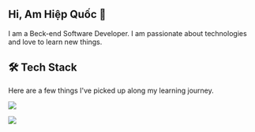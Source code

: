 ## Hi, Am Hiệp Quốc 👋

I am a Beck-end Software Developer. I am passionate about technologies and love to learn new things.

## 🛠 Tech Stack

Here are a few things I've picked up along my learning journey.

<p>
  <a href="https://skillicons.dev">
    <img src="https://skillicons.dev/icons?i=cs,dotnet,js,html,css,mysql,postgres,mongodb" />
  </a>
</p>
<p>
  <a href="https://skillicons.dev">
    <img src="https://skillicons.dev/icons?i=git,github,postman,firebase,appwrite,docker" />
  </a>
</p>
